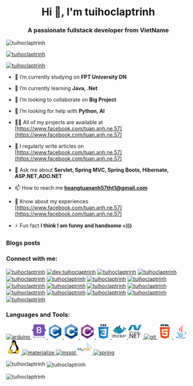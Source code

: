 <h1 align="center">Hi 👋, I'm tuihoclaptrinh</h1>
<h3 align="center">A passionate fullstack developer from VietName</h3>

<p align="left"> <img src="https://komarev.com/ghpvc/?username=tuihoclaptrinh&label=Profile%20views&color=0e75b6&style=flat" alt="tuihoclaptrinh" /> </p>

<p align="left"> <a href="https://github.com/ryo-ma/github-profile-trophy"><img src="https://github-profile-trophy.vercel.app/?username=tuihoclaptrinh" alt="tuihoclaptrinh" /></a> </p>

<p align="left"> <a href="https://twitter.com/tuihoclaptrinh" target="blank"><img src="https://img.shields.io/twitter/follow/tuihoclaptrinh?logo=twitter&style=for-the-badge" alt="tuihoclaptrinh" /></a> </p>

- 🔭 I’m currently studying on **FPT University DN**

- 🌱 I’m currently learning **Java, .Net**

- 👯 I’m looking to collaborate on **Big Project**

- 🤝 I’m looking for help with **Python, AI**

- 👨‍💻 All of my projects are available at [https://www.facebook.com/tuan.anh.ne.57](https://www.facebook.com/tuan.anh.ne.57)

- 📝 I regularly write articles on [https://www.facebook.com/tuan.anh.ne.57](https://www.facebook.com/tuan.anh.ne.57)

- 💬 Ask me about **Servlet, Spring MVC, Spring Boots, Hibernate, ASP.NET,ADO.NET**

- 📫 How to reach me **hoangtuananh57tht1@gmail.com**

- 📄 Know about my experiences [https://www.facebook.com/tuan.anh.ne.57](https://www.facebook.com/tuan.anh.ne.57)

- ⚡ Fun fact **I think I am funny and handsome =)))**

### Blogs posts
<!-- BLOG-POST-LIST:START -->
<!-- BLOG-POST-LIST:END -->

<h3 align="left">Connect with me:</h3>
<p align="left">
<a href="https://codepen.io/tuihoclaptrinh" target="blank"><img align="center" src="https://raw.githubusercontent.com/rahuldkjain/github-profile-readme-generator/master/src/images/icons/Social/codepen.svg" alt="tuihoclaptrinh" height="30" width="40" /></a>
<a href="https://dev.to/dev.tuihoclaptrinh" target="blank"><img align="center" src="https://raw.githubusercontent.com/rahuldkjain/github-profile-readme-generator/master/src/images/icons/Social/devto.svg" alt="dev.tuihoclaptrinh" height="30" width="40" /></a>
<a href="https://twitter.com/tuihoclaptrinh" target="blank"><img align="center" src="https://raw.githubusercontent.com/rahuldkjain/github-profile-readme-generator/master/src/images/icons/Social/twitter.svg" alt="tuihoclaptrinh" height="30" width="40" /></a>
<a href="https://linkedin.com/in/tuihoclaptrinh" target="blank"><img align="center" src="https://raw.githubusercontent.com/rahuldkjain/github-profile-readme-generator/master/src/images/icons/Social/linked-in-alt.svg" alt="tuihoclaptrinh" height="30" width="40" /></a>
<a href="https://stackoverflow.com/users/tuihoclaptrinh" target="blank"><img align="center" src="https://raw.githubusercontent.com/rahuldkjain/github-profile-readme-generator/master/src/images/icons/Social/stack-overflow.svg" alt="tuihoclaptrinh" height="30" width="40" /></a>
<a href="https://codesandbox.com/tuihoclaptrinh" target="blank"><img align="center" src="https://raw.githubusercontent.com/rahuldkjain/github-profile-readme-generator/master/src/images/icons/Social/codesandbox.svg" alt="tuihoclaptrinh" height="30" width="40" /></a>
<a href="https://kaggle.com/tuihoclaptrinh" target="blank"><img align="center" src="https://raw.githubusercontent.com/rahuldkjain/github-profile-readme-generator/master/src/images/icons/Social/kaggle.svg" alt="tuihoclaptrinh" height="30" width="40" /></a>
<a href="https://fb.com/tuihoclaptrinh" target="blank"><img align="center" src="https://raw.githubusercontent.com/rahuldkjain/github-profile-readme-generator/master/src/images/icons/Social/facebook.svg" alt="tuihoclaptrinh" height="30" width="40" /></a>
<a href="https://instagram.com/tuihoclaptrinh" target="blank"><img align="center" src="https://raw.githubusercontent.com/rahuldkjain/github-profile-readme-generator/master/src/images/icons/Social/instagram.svg" alt="tuihoclaptrinh" height="30" width="40" /></a>
<a href="https://dribbble.com/tuihoclaptrinh" target="blank"><img align="center" src="https://raw.githubusercontent.com/rahuldkjain/github-profile-readme-generator/master/src/images/icons/Social/dribbble.svg" alt="tuihoclaptrinh" height="30" width="40" /></a>
<a href="https://www.behance.net/tuihoclaptrinh" target="blank"><img align="center" src="https://raw.githubusercontent.com/rahuldkjain/github-profile-readme-generator/master/src/images/icons/Social/behance.svg" alt="tuihoclaptrinh" height="30" width="40" /></a>
<a href="https://www.youtube.com/c/tuihoclaptrinh" target="blank"><img align="center" src="https://raw.githubusercontent.com/rahuldkjain/github-profile-readme-generator/master/src/images/icons/Social/youtube.svg" alt="tuihoclaptrinh" height="30" width="40" /></a>
<a href="https://www.codechef.com/users/tuihoclaptrinh" target="blank"><img align="center" src="https://cdn.jsdelivr.net/npm/simple-icons@3.1.0/icons/codechef.svg" alt="tuihoclaptrinh" height="30" width="40" /></a>
<a href="https://www.hackerrank.com/tuihoclaptrinh" target="blank"><img align="center" src="https://raw.githubusercontent.com/rahuldkjain/github-profile-readme-generator/master/src/images/icons/Social/hackerrank.svg" alt="tuihoclaptrinh" height="30" width="40" /></a>
<a href="https://codeforces.com/profile/tuihoclaptrinh" target="blank"><img align="center" src="https://raw.githubusercontent.com/rahuldkjain/github-profile-readme-generator/master/src/images/icons/Social/codeforces.svg" alt="tuihoclaptrinh" height="30" width="40" /></a>
<a href="https://www.leetcode.com/tuihoclaptrinh" target="blank"><img align="center" src="https://raw.githubusercontent.com/rahuldkjain/github-profile-readme-generator/master/src/images/icons/Social/leet-code.svg" alt="tuihoclaptrinh" height="30" width="40" /></a>
<a href="https://www.topcoder.com/members/tuihoclaptrinh" target="blank"><img align="center" src="https://raw.githubusercontent.com/rahuldkjain/github-profile-readme-generator/master/src/images/icons/Social/topcoder.svg" alt="tuihoclaptrinh" height="30" width="40" /></a>
</p>

<h3 align="left">Languages and Tools:</h3>
<p align="left"> <a href="https://www.arduino.cc/" target="_blank" rel="noreferrer"> <img src="https://cdn.worldvectorlogo.com/logos/arduino-1.svg" alt="arduino" width="40" height="40"/> </a> <a href="https://getbootstrap.com" target="_blank" rel="noreferrer"> <img src="https://raw.githubusercontent.com/devicons/devicon/master/icons/bootstrap/bootstrap-plain-wordmark.svg" alt="bootstrap" width="40" height="40"/> </a> <a href="https://www.cprogramming.com/" target="_blank" rel="noreferrer"> <img src="https://raw.githubusercontent.com/devicons/devicon/master/icons/c/c-original.svg" alt="c" width="40" height="40"/> </a> <a href="https://www.w3schools.com/cpp/" target="_blank" rel="noreferrer"> <img src="https://raw.githubusercontent.com/devicons/devicon/master/icons/cplusplus/cplusplus-original.svg" alt="cplusplus" width="40" height="40"/> </a> <a href="https://www.w3schools.com/cs/" target="_blank" rel="noreferrer"> <img src="https://raw.githubusercontent.com/devicons/devicon/master/icons/csharp/csharp-original.svg" alt="csharp" width="40" height="40"/> </a> <a href="https://www.w3schools.com/css/" target="_blank" rel="noreferrer"> <img src="https://raw.githubusercontent.com/devicons/devicon/master/icons/css3/css3-original-wordmark.svg" alt="css3" width="40" height="40"/> </a> <a href="https://www.docker.com/" target="_blank" rel="noreferrer"> <img src="https://raw.githubusercontent.com/devicons/devicon/master/icons/docker/docker-original-wordmark.svg" alt="docker" width="40" height="40"/> </a> <a href="https://dotnet.microsoft.com/" target="_blank" rel="noreferrer"> <img src="https://raw.githubusercontent.com/devicons/devicon/master/icons/dot-net/dot-net-original-wordmark.svg" alt="dotnet" width="40" height="40"/> </a> <a href="https://git-scm.com/" target="_blank" rel="noreferrer"> <img src="https://www.vectorlogo.zone/logos/git-scm/git-scm-icon.svg" alt="git" width="40" height="40"/> </a> <a href="https://www.w3.org/html/" target="_blank" rel="noreferrer"> <img src="https://raw.githubusercontent.com/devicons/devicon/master/icons/html5/html5-original-wordmark.svg" alt="html5" width="40" height="40"/> </a> <a href="https://www.java.com" target="_blank" rel="noreferrer"> <img src="https://raw.githubusercontent.com/devicons/devicon/master/icons/java/java-original.svg" alt="java" width="40" height="40"/> </a> <a href="https://www.linux.org/" target="_blank" rel="noreferrer"> <img src="https://raw.githubusercontent.com/devicons/devicon/master/icons/linux/linux-original.svg" alt="linux" width="40" height="40"/> </a> <a href="https://materializecss.com/" target="_blank" rel="noreferrer"> <img src="https://raw.githubusercontent.com/prplx/svg-logos/5585531d45d294869c4eaab4d7cf2e9c167710a9/svg/materialize.svg" alt="materialize" width="40" height="40"/> </a> <a href="https://www.microsoft.com/en-us/sql-server" target="_blank" rel="noreferrer"> <img src="https://www.svgrepo.com/show/303229/microsoft-sql-server-logo.svg" alt="mssql" width="40" height="40"/> </a> <a href="https://www.mysql.com/" target="_blank" rel="noreferrer"> <img src="https://raw.githubusercontent.com/devicons/devicon/master/icons/mysql/mysql-original-wordmark.svg" alt="mysql" width="40" height="40"/> </a> <a href="https://spring.io/" target="_blank" rel="noreferrer"> <img src="https://www.vectorlogo.zone/logos/springio/springio-icon.svg" alt="spring" width="40" height="40"/> </a> </p>

<p><img align="left" src="https://github-readme-stats.vercel.app/api/top-langs?username=tuihoclaptrinh&show_icons=true&locale=en&layout=compact" alt="tuihoclaptrinh" /></p>

<p>&nbsp;<img align="center" src="https://github-readme-stats.vercel.app/api?username=tuihoclaptrinh&show_icons=true&locale=en" alt="tuihoclaptrinh" /></p>

<p><img align="center" src="https://github-readme-streak-stats.herokuapp.com/?user=tuihoclaptrinh&" alt="tuihoclaptrinh" /></p>

